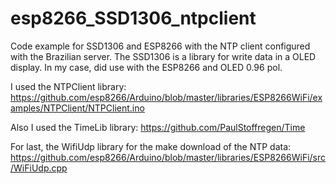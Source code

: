 # esp8266_SSD1306_ntpclient
Code example for SSD1306 and ESP8266 with the NTP client configured with the Brazilian server.
The SSD1306 is a library for write data in a OLED display. In my case, did use with the ESP8266 and OLED 0.96 pol.

I used the NTPClient library:
https://github.com/esp8266/Arduino/blob/master/libraries/ESP8266WiFi/examples/NTPClient/NTPClient.ino

Also I used the TimeLib library:
https://github.com/PaulStoffregen/Time

For last, the WifiUdp library for the make download of the NTP data:
https://github.com/esp8266/Arduino/blob/master/libraries/ESP8266WiFi/src/WiFiUdp.cpp

